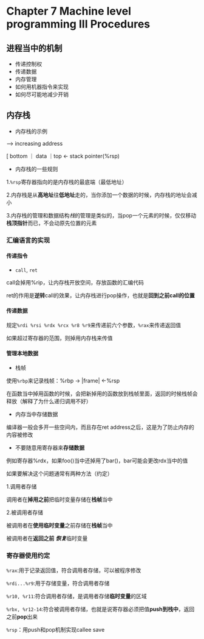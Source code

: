 # Chapter 7 Machine level programming III Procedures

## 进程当中的机制

- 传递控制权
- 传递数据
- 内存管理
- 如何用机器指令来实现
- 如何尽可能地减少开销



## 内存栈

- 内存栈的示例

--> increasing address

[ bottom ｜ data ｜top     <- stack pointer(%rsp)

- 内存栈的一些规则

1.`%rsp`寄存器指向的是内存栈的最底端（最低地址）

2.内存栈是从**高地址**往**低地址**走的，当你添加一个数据的时候，内存栈的地址会减小

3.内存栈的管理和数据结构*栈*的管理是类似的，当pop一个元素的时候，仅仅移动**栈顶指针**而已，不会动原先位置的元素



### 汇编语言的实现

#### 传递指令

- `call`, `ret`

call会掉用%rip，让内存栈开放空间，存放函数的汇编代码

ret的作用是**逆转**call的效果，让内存栈进行pop操作，也就是**回到之前call的位置**

#### 传递数据

规定`%rdi %rsi %rdx %rcx %r8 %r9`来传递前六个参数，`%rax`来传递返回值

如果超过寄存器的范围，则掉用内存栈来传值

#### 管理本地数据

- 栈帧

使用`%rbp`来记录栈帧：%rbp -> |frame| <-%rsp

在函数当中掉用函数的时候，会把新掉用的函数放到栈帧里面，返回的时候栈帧会释放（解释了为什么递归调用不好）

- 内存当中存储数据

编译器一般会多开一些空间内，而且存在ret address之后，这是为了防止内存的内容被修改

- 不要随意用寄存器来**存储数据**

例如寄存器%rdx，如果foo()当中还掉用了bar()，bar可能会更改rdx当中的值

如果要解决这个问题通常有两种方法（约定）

1.调用者存储

调用者在**掉用之前**把临时变量存储在**栈帧**当中

2.被调用者存储

被调用者在**使用临时变量**之前存储在**栈帧**当中

被调用者在**返回之前** ***恢复***临时变量

### 寄存器使用约定

`%rax`:用于记录返回值，符合调用者存储，可以被程序修改

`%rdi...%r9`:用于存储变量，符合调用者存储

`%r10, %r11`:符合调用者存储，是调用者存储**临时变量**的区域

`%rbx, %r12-14`:符合被调用者存储，也就是说寄存器必须把值**push到栈中**，返回之前**pop**出来

`%rsp`：用push和pop机制实现callee save



